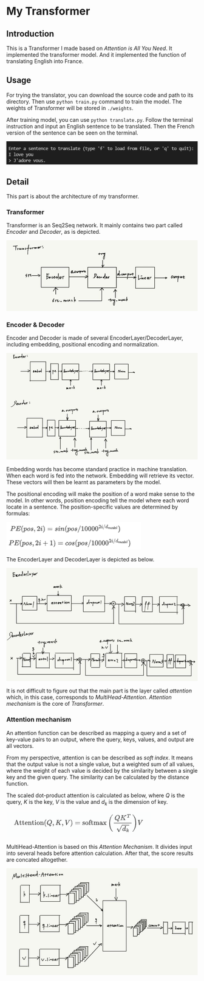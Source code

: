 # My Transformer

## Introduction

This is a Transformer I made based on *Attention is All You Need*. It implemented the transformer model. And it implemented the function of translating English into France.

## Usage

For trying the translator, you can download the source code and path to its directory. Then use `python train.py` command to train the model. The weights of Transformer will be stored in `./weights`. 

After training model, you can use `python translate.py`.  Follow the terminal instruction and input an English sentence to  be translated. Then the French version of the sentence can be seen on the terminal. 

![](https://github.com/UniqueMR/Self-Transformer/blob/main/img/translate.png)

## Detail

This part is about the architecture of my transformer.

### Transformer

Transformer is an Seq2Seq network. It mainly contains two part called *Encoder* and *Decoder*, as is depicted.

![](https://github.com/UniqueMR/Self-Transformer/blob/main/img/transformer.jpg)

### Encoder & Decoder

Encoder and Decoder is made of several EncoderLayer/DecoderLayer, including embedding, positional encoding and normalization. 

![](https://github.com/UniqueMR/Self-Transformer/blob/main/img/encoder%26decoder.jpg)

Embedding words has become standard practice in machine translation. When each word is fed into the network. Embedding will retrieve its vector. These vectors will then be learnt as parameters by the model.

The positional encoding will make the position of a word make sense to the model. In other words, position encoding tell the model where each word locate in a sentence. The position-specific values are determined by formulas:

![](https://github.com/UniqueMR/Self-Transformer/blob/main/img/pe.png)

The EncoderLayer and DecoderLayer is depicted as below.

![](https://github.com/UniqueMR/Self-Transformer/blob/main/img/encoder%26decoder%20layer.jpg)

It is not difficult to figure out that the main part is the layer called *attention* which, in this case, corresponds to *MultiHead-Attention*. *Attention mechanism* is the core of *Transformer*. 

### Attention mechanism

An attention function can be described as mapping a query and a set of key-value pairs to an output, where the  query, keys, values, and output are all vectors. 

From my perspective, attention is can be described as *soft index*. It means that the output value is not a single value, but a weighted sum of all values, where the weight of each value is decided by the similarity between a single key and the given query. The similarity can be calculated by the distance function.

The scaled dot-product attention is calculated as below, where $Q$ is the query, $K$ is the key, $V$ is the value and $d_k$ is the dimension of key. 

![](https://github.com/UniqueMR/Self-Transformer/blob/main/img/attention.png)

MultiHead-Attention is based on this *Attention Mechanism*. It divides input into several heads before attention calculation. After that, the score results are concated altogether.

![](https://github.com/UniqueMR/Self-Transformer/blob/main/img/multihead-attention.jpg)
